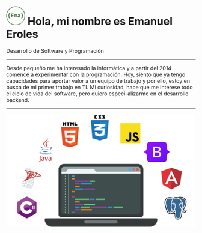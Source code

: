 <h1><img src="LogoEma.png" width="50px"> Hola, mi nombre es Emanuel Eroles</h1>
<p>Desarrollo de Software y Programación</p>
<hr>
<p>Desde pequeño me ha interesado la informática y a partir del 2014 comencé a experimentar con la programación. Hoy, siento que ya tengo capacidades para aportar valor a un equipo de trabajo y por ello, estoy en busca de mi primer trabajo en TI. Mi curiosidad, hace que me interese todo el ciclo de vida del software, pero quiero especi-alizarme en el desarrollo backend.</p>
<hr>
<center><img src="NotebookConLogos.png" width="500px" style="text-align: center;"></center>